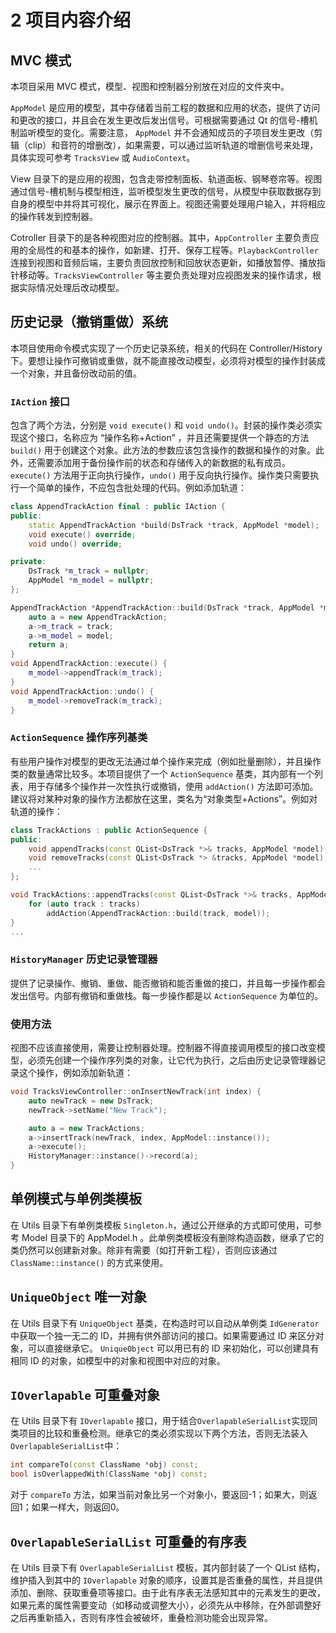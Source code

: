 # 2 项目内容介绍

## MVC 模式

本项目采用 MVC 模式，模型、视图和控制器分别放在对应的文件夹中。

`AppModel` 是应用的模型，其中存储着当前工程的数据和应用的状态，提供了访问和更改的接口，并且会在发生更改后发出信号。可根据需要通过 Qt 的信号-槽机制监听模型的变化。需要注意， `AppModel` 并不会通知成员的子项目发生更改（剪辑（clip）和音符的增删改），如果需要，可以通过监听轨道的增删信号来处理，具体实现可参考 `TracksView` 或 `AudioContext`。

View 目录下的是应用的视图，包含走带控制面板、轨道面板、钢琴卷帘等。视图通过信号-槽机制与模型相连，监听模型发生更改的信号，从模型中获取数据存到自身的模型中并将其可视化，展示在界面上。视图还需要处理用户输入，并将相应的操作转发到控制器。

Cotroller 目录下的是各种视图对应的控制器。其中，`AppController` 主要负责应用的全局性的和基本的操作，如新建、打开、保存工程等。`PlaybackController` 连接到视图和音频后端，主要负责回放控制和回放状态更新，如播放暂停、播放指针移动等。`TracksViewController` 等主要负责处理对应视图发来的操作请求，根据实际情况处理后改动模型。

## 历史记录（撤销重做）系统

本项目使用命令模式实现了一个历史记录系统，相关的代码在 Controller/History 下。要想让操作可撤销或重做，就不能直接改动模型，必须将对模型的操作封装成一个对象，并且备份改动前的值。

### `IAction` 接口

包含了两个方法，分别是 `void execute()` 和 `void undo()`。封装的操作类必须实现这个接口，名称应为 “操作名称+Action” ，并且还需要提供一个静态的方法 `build()` 用于创建这个对象。此方法的参数应该包含操作的数据和操作的对象。此外，还需要添加用于备份操作前的状态和存储传入的新数据的私有成员。`execute()` 方法用于正向执行操作，`undo()` 用于反向执行操作。操作类只需要执行一个简单的操作，不应包含批处理的代码。例如添加轨道：

```C++
class AppendTrackAction final : public IAction {
public:
    static AppendTrackAction *build(DsTrack *track, AppModel *model);
    void execute() override;
    void undo() override;

private:
    DsTrack *m_track = nullptr;
    AppModel *m_model = nullptr;
};

AppendTrackAction *AppendTrackAction::build(DsTrack *track, AppModel *model) {
    auto a = new AppendTrackAction;
    a->m_track = track;
    a->m_model = model;
    return a;
}
void AppendTrackAction::execute() {
    m_model->appendTrack(m_track);
}
void AppendTrackAction::undo() {
    m_model->removeTrack(m_track);
}
```

### `ActionSequence` 操作序列基类

有些用户操作对模型的更改无法通过单个操作来完成（例如批量删除），并且操作类的数量通常比较多。本项目提供了一个 `ActionSequence` 基类，其内部有一个列表，用于存储多个操作并一次性执行或撤销，使用 `addAction()` 方法即可添加。建议将对某种对象的操作方法都放在这里，类名为“对象类型+Actions”。例如对轨道的操作：
```C++
class TrackActions : public ActionSequence {
public:
    void appendTracks(const QList<DsTrack *>& tracks, AppModel *model);
    void removeTracks(const QList<DsTrack *> &tracks, AppModel *model);
    ...
};

void TrackActions::appendTracks(const QList<DsTrack *>& tracks, AppModel *model) {
    for (auto track : tracks)
        addAction(AppendTrackAction::build(track, model));
}
...
```

### `HistoryManager` 历史记录管理器

提供了记录操作、撤销、重做、能否撤销和能否重做的接口，并且每一步操作都会发出信号。内部有撤销和重做栈。每一步操作都是以 `ActionSequence` 为单位的。

### 使用方法

视图不应该直接使用，需要让控制器处理。控制器不得直接调用模型的接口改变模型，必须先创建一个操作序列类的对象，让它代为执行，之后由历史记录管理器记录这个操作，例如添加新轨道：

```C++
void TracksViewController::onInsertNewTrack(int index) {
    auto newTrack = new DsTrack;
    newTrack->setName("New Track");

    auto a = new TrackActions;
    a->insertTrack(newTrack, index, AppModel::instance());
    a->execute();
    HistoryManager::instance()->record(a);
}
```

## 单例模式与单例类模板

在 Utils 目录下有单例类模板 `Singleton.h`，通过公开继承的方式即可使用，可参考 Model 目录下的 AppModel.h 。此单例类模板没有删除构造函数，继承了它的类仍然可以创建新对象。除非有需要（如打开新工程），否则应该通过 `ClassName::instance()` 的方式来使用。

## `UniqueObject` 唯一对象

在 Utils 目录下有 `UniqueObject` 基类，在构造时可以自动从单例类 `IdGenerator` 中获取一个独一无二的 ID，并拥有供外部访问的接口。如果需要通过 ID 来区分对象，可以直接继承它。 `UniqueObject` 可以用已有的 ID 来初始化，可以创建具有相同 ID 的对象，如模型中的对象和视图中对应的对象。

## `IOverlapable` 可重叠对象

在 Utils 目录下有 `IOverlapable` 接口，用于结合`OverlapableSerialList`实现同类项目的比较和重叠检测。继承它的类必须实现以下两个方法，否则无法装入`OverlapableSerialList`中：

```C++
int compareTo(const ClassName *obj) const;
bool isOverlappedWith(ClassName *obj) const;
```

对于 `compareTo` 方法，如果当前对象比另一个对象小，要返回-1；如果大，则返回1；如果一样大，则返回0。

## `OverlapableSerialList` 可重叠的有序表

在 Utils 目录下有 `OverlapableSerialList` 模板，其内部封装了一个 QList 结构，维护插入到其中的 `IOverlapable` 对象的顺序，设置其是否重叠的属性，并且提供添加、删除、获取重叠项等接口。由于此有序表无法感知其中的元素发生的更改，如果元素的属性需要变动（如移动或调整大小），必须先从中移除，在外部调整好之后再重新插入，否则有序性会被破坏，重叠检测功能会出现异常。